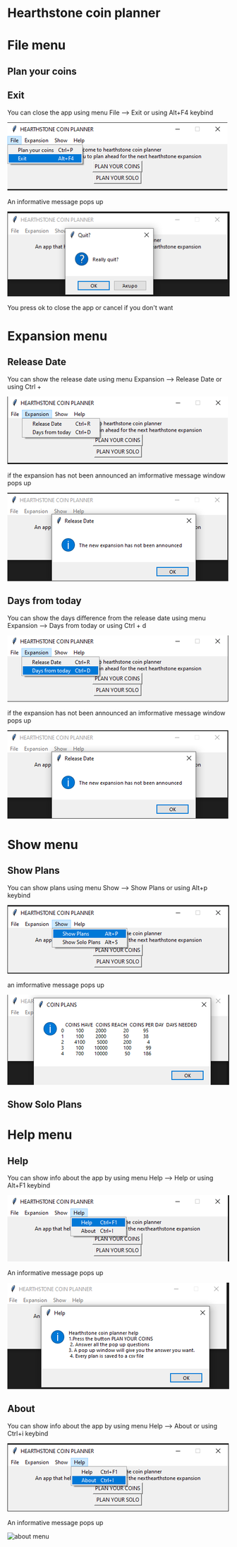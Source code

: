 # Hearthstone coin planner

# File menu

## Plan your coins

## Exit

You can close the app using menu File --> Exit or using Alt+F4 keybind

<p><img src = "doc images/file/exit menu.png" title="Close app">

An informative message pops up

<p><img src ="doc images/file/exit menu pop up.png" title="close app pop up"/> </p>

You press ok to close the app or cancel if you don't want

# Expansion menu

## Release Date

<p> You can show the release date using menu Expansion --> Release Date or using Ctrl +  </p>

<p><img src="doc images/expansion/release date menu.png" title ="release date menu">

if the expansion has not been announced an imformative message window pops up

<p><img src="doc images/expansion/release date not an.png" title="Not announced">

## Days from today

<p> You can show the days difference from the release date using menu Expansion --> Days from today or using Ctrl + d </p>

<p><img src="doc images/expansion/days from today menu.png" title ="release date menu">

if the expansion has not been announced an imformative message window pops up

<p><img src="doc images/expansion/release date not an.png" title="Not announced">

# Show menu

## Show Plans

You can show plans using menu Show --> Show Plans or using Alt+p keybind

<p><img src ="doc images/show/show plans menu.png" title="show plans menu"/></p>

an imformative message pops up

<p><img src ="doc images/show/show plans.png" title="show plans"/> </p>

## Show Solo Plans

# Help menu

## Help

You can show info about the app by using menu Help --> Help or using Alt+F1 keybind

<p><img src="doc images/help/help menu.png" title="help menu"/></p>

An informative message pops up

<p><img src="doc images/help/help.png" title="help"/></p> 

## About 

You can show info about the app by using menu Help --> About or using Ctrl+i keybind

<p><img src="doc images/about/about menu.png" title="about menu"/></p>

An informative message pops up

<p><img src="doc images/About menu/about.png" title="about menu"/></p> 